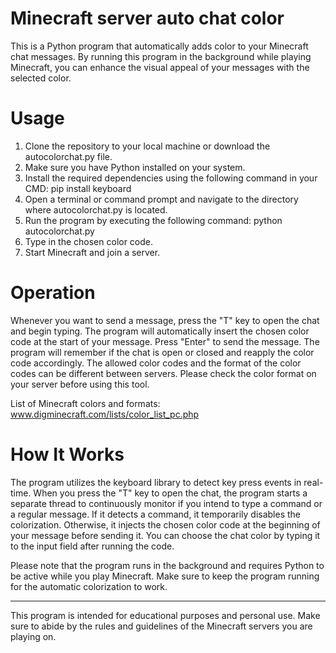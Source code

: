 # Minecraft server auto chat color
<p>This is a Python program that automatically adds color to your Minecraft chat messages. By running this program in the background while playing Minecraft, you can enhance the visual appeal of your messages with the selected color.</p>

# Usage
<ol>
<li>Clone the repository to your local machine or download the autocolorchat.py file.</li>
<li>Make sure you have Python installed on your system.</li>
<li>Install the required dependencies using the following command in your CMD: pip install keyboard</li>
<li>Open a terminal or command prompt and navigate to the directory where autocolorchat.py is located.</li>
<li>Run the program by executing the following command: python autocolorchat.py</li>
<li>Type in the chosen color code.</li>
<li>Start Minecraft and join a server.</li>
</ol>

# Operation
<p>Whenever you want to send a message, press the "T" key to open the chat and begin typing. The program will automatically insert the chosen color code at the start of your message.
Press "Enter" to send the message. The program will remember if the chat is open or closed and reapply the color code accordingly. The allowed color codes and the format of the color codes can be different between servers. Please check the color format on your server before using this tool.</p>

<p>List of Minecraft colors and formats: <a href="https://www.digminecraft.com/lists/color_list_pc.php">www.digminecraft.com/lists/color_list_pc.php</a></p>

# How It Works
<p>The program utilizes the keyboard library to detect key press events in real-time. When you press the "T" key to open the chat, the program starts a separate thread to continuously monitor if you intend to type a command or a regular message. If it detects a command, it temporarily disables the colorization. Otherwise, it injects the chosen color code at the beginning of your message before sending it. You can choose the chat color by typing it to the input field after running the code.</p>

<p>Please note that the program runs in the background and requires Python to be active while you play Minecraft. Make sure to keep the program running for the automatic colorization to work.</p>

<hr>
<p>This program is intended for educational purposes and personal use. Make sure to abide by the rules and guidelines of the Minecraft servers you are playing on.</p>
